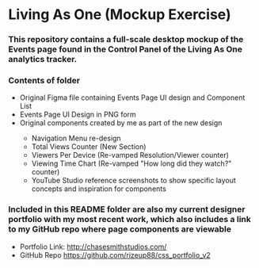 <h1>Living As One (Mockup Exercise)</h1>
<p>
<h3>This repository contains a full-scale desktop mockup of the Events page found in the Control Panel of the Living As One analytics tracker.</h2>

<h3>Contents of folder</h3>
<ul>
  <li>Original Figma file containing Events Page UI design and Component List</li>
  <li>Events Page UI Design in PNG form</li>
  <li>Original components created by me as part of the new design</li>
  <ul>
    <li>Navigation Menu re-design</li>
    <li>Total Views Counter (New Section)</li>
    <li>Viewers Per Device (Re-vamped Resolution/Viewer counter)</li>
    <li>Viewing Time Chart (Re-vamped "How long did they watch?" counter)</li>
    <li>YouTube Studio reference screenshots to show specific layout concepts and inspiration for components</li>
  </ul>
</ul>
  
<h3>Included in this README folder are also my current designer portfolio with my most recent work, which also includes a link to my GitHub repo where page components are viewable</h3>
<ul>
  <li>Portfolio Link: <a href="http://chasesmithstudios.com/">http://chasesmithstudios.com/</a></li>
  <li>GitHub Repo <a href="https://github.com/rizeup88/css_portfolio_v2">https://github.com/rizeup88/css_portfolio_v2</a></li>
<ul>
